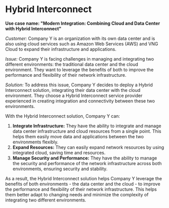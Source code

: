 # Hybrid Interconnect

**Use case name: "Modern Integration: Combining Cloud and Data Center with Hybrid Interconnect"**

_Customer:_ Company Y is an organization with its own data center and is also using cloud services such as Amazon Web Services (AWS) and VNG Cloud to expand their infrastructure and applications.

_Issue:_ Company Y is facing challenges in managing and integrating two different environments: the traditional data center and the cloud environment. They want to leverage the benefits of both to improve the performance and flexibility of their network infrastructure.

_Solution:_ To address this issue, Company Y decides to deploy a Hybrid Interconnect solution, integrating their data center with the cloud environment. They choose a Hybrid Interconnect service provider experienced in creating integration and connectivity between these two environments.

With the Hybrid Interconnect solution, Company Y can:

1. **Integrate Infrastructure:** They have the ability to integrate and manage data center infrastructure and cloud resources from a single point. This helps them easily move data and applications between the two environments flexibly.
2. **Expand Resources:** They can easily expand network resources by using integrated cloud, saving time and resources.
3. **Manage Security and Performance:** They have the ability to manage the security and performance of the network infrastructure across both environments, ensuring security and stability.

As a result, the Hybrid Interconnect solution helps Company Y leverage the benefits of both environments - the data center and the cloud - to improve the performance and flexibility of their network infrastructure. This helps them better adapt to changing needs and minimize the complexity of integrating two different environments.
